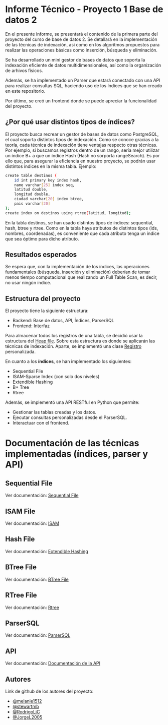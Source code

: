 # Informe Técnico - Proyecto 1 Base de datos 2

En el presente informe, se presentará el contenido de la primera parte del proyecto del curso de base de datos 2. Se detallará en la implementación de las técnicas de indexación, asi como en los algoritmos propuestos para realizar las operaciones básicas como inserción, búsqueda y eliminación.

Se ha desarrollado un mini gestor de bases de datos que soporta la indexación eficiente de datos multidimensionales, así como la organización de arhivos físicos.

Además, se ha implementado un Parser que estará conectado con una API para realizar consultas SQL, haciendo uso de los índices que se han creado en este repositorio. 

Por último, se creó un frontend donde se puede apreciar la funcionalidad del proyecto. 

## ¿Por qué usar distintos tipos de índices?
El proyecto busca recrear un gestor de bases de datos como PostgreSQL, el cual soporta distintos tipos de indexación. Como se conoce gracias a la teoría, cada técnica de indexación tiene ventajas respecto otras técnicas. Por ejemplo, si buscamos registros dentro de un rango, sería mejor utilizar un índice B+ a que un índice Hash (Hash no sorporta rangeSearch). Es por ello que, para asegurar la eficiencia en nuestro proyecto, se podrán usar distintos índices en la misma tabla. 
Ejemplo:
```bash
create table destinos (
    id int primary key index hash,
    name varchar[25] index seq,
    latitud double,
    longitud double,
    ciudad varchar[20] index btree,
    pais varchar[20]
);
create index on destinos using rtree(latitud, longitud);
```
En la tabla destinos, se han usado distintos tipos de índices: sequential, hash, btree y rtree. 
Como en la tabla haya atributos de distintos tipos (ids, nombres, coordenadas), es conveniente que cada atributo tenga un índice que sea óptimo para dicho atributo.

## Resultados esperados
Se espera que, con la implementación de los índices, las operaciones fundamentales (búsqueda, inserción y eliminación) deberían de tomar menos tiempo computacional que realizando un Full Table Scan, es decir, no usar ningún índice.

## Estructura del proyecto
El proyecto tiene la siguiente estructura:
- Backend: Base de datos, API, Índices, ParserSQL
- Frontend: Interfaz

Para almacenar todos los registros de una tabla, se decidió usar la estructura del [Heap file](https://github.com/stewartmb/Proyecto_BD2/blob/main/Heap_struct/Hepa.md). Sobre esta estructura es donde se aplicarán las técnicas de indexación.
Aparte, se implementó una clase [Registro](https://github.com/stewartmb/Proyecto_BD2/blob/main/Utils/RegistroREADME.md) personalizada.

En cuanto a los **índices**, se han implementado los siguientes:
- Sequential File
- ISAM-Sparse Index (con solo dos niveles)
- Extendible Hashing
- B+ Tree
- Rtree

Además, se implementó una API RESTful en Python que permite:
- Gestionar las tablas creadas y los datos.
- Ejecutar consultas personalizadas desde el ParserSQL.
- Interactuar con el frontend.

# Documentación de las técnicas implementadas (índices, parser y API)
## Sequential File
Ver documentación:
[Sequential File](https://github.com/stewartmb/Proyecto_BD2/blob/main/Sequential_Struct/Sequential.md)
## ISAM File
Ver documentación:
[ISAM](https://github.com/stewartmb/Proyecto_BD2/tree/main/Isam_struct/ISAM.md)
## Hash File
Ver documentación:
[Extendible Hashing](https://github.com/stewartmb/Proyecto_BD2/blob/main/Hash_struct/Hash.md)
## BTree File
Ver documentación:
[BTree File](https://github.com/stewartmb/Proyecto_BD2/blob/main/BPtree_struct/BTree.md)
## RTree File
Ver documentación:
[Rtree](https://github.com/stewartmb/Proyecto_BD2/blob/main/RTree_struct/Rtree.md)
## ParserSQL
Ver documentación:
[ParserSQL](https://github.com/stewartmb/Proyecto_BD2/blob/main/ParserSQL/README.md)
## API
Ver documentación:
[Documentación de la API](https://github.com/stewartmb/Proyecto_BD2/blob/main/API/README.md)



## Autores

Link de github de los autores del proyecto:
- [@melanie1512](https://github.com/melanie1512)
- [@stewartmb](https://github.com/stewartmb)
- [@RodrigoLiC](https://github.com/RodrigoLiC)
- [@JorgeL2005](https://github.com/JorgeL2005)
